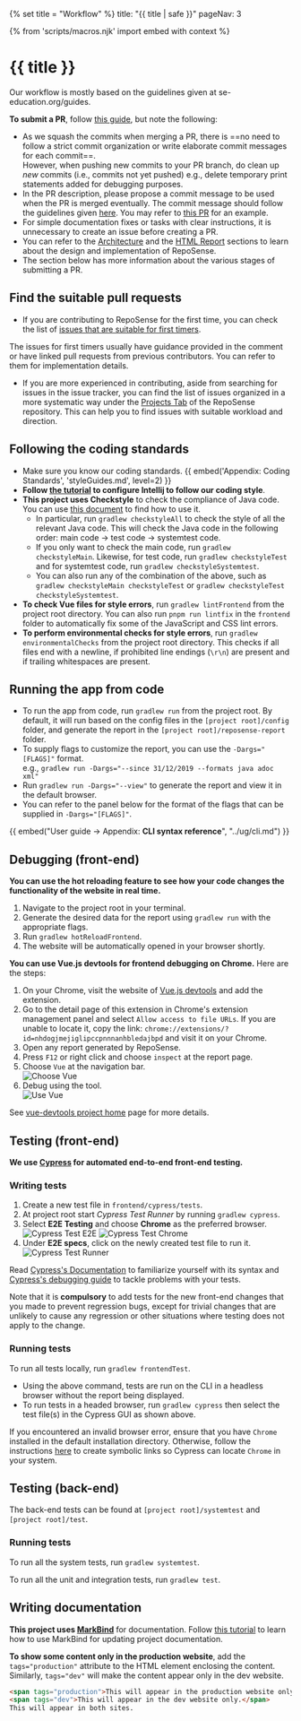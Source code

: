 {% set title = "Workflow" %}
<frontmatter>
  title: "{{ title | safe }}"
  pageNav: 3
</frontmatter>

{% from 'scripts/macros.njk' import embed with context %}

<h1 class="display-4"><md>{{ title }}</md></h1>

<div class="lead">

Our workflow is mostly based on the guidelines given at se-education.org/guides.
</div>

**To submit a PR**, follow [this guide](https://se-education.org/guides/guidelines/PRs.html), but note the following:

* As we squash the commits when merging a PR, there is ==no need to follow a strict commit organization or write elaborate commit messages for each commit==.<br>
  However, when pushing new commits to your PR branch, do clean up _new_ commits (i.e., commits not yet pushed) e.g., delete temporary print statements added for debugging purposes.
* In the PR description, please propose a commit message to be used when the PR is merged eventually. The commit message should follow the guidelines given [here](https://se-education.org/guides/guidelines/PRs.html). You may refer to [this PR](https://github.com/reposense/RepoSense/pull/1057) for an example.
* For simple documentation fixes or tasks with clear instructions, it is unnecessary to create an issue before creating a PR.
* You can refer to the [Architecture](architecture.html) and the [HTML Report](report.html) sections to learn about the design and implementation of RepoSense.
* The section below has more information about the various stages of submitting a PR.

<!-- ==================================================================================================== -->

## Find the suitable pull requests

* If you are contributing to RepoSense for the first time, you can check the list of [issues that are suitable for first timers](https://github.com/reposense/RepoSense/issues?q=is%3Aopen+is%3Aissue+label%3Ad.FirstTimers).

<box type="info" seamless>

The issues for first timers usually have guidance provided in the comment or have linked pull requests from previous contributors. You can refer to them for implementation details.
</box>

* If you are more experienced in contributing, aside from searching for issues in the issue tracker, you can find the list of issues organized in a more systematic way under the [Projects Tab](https://github.com/reposense/RepoSense/projects) of the RepoSense repository. This can help you to find issues with suitable workload and direction.


<!-- ==================================================================================================== -->

## Following the coding standards

* Make sure you know our coding standards.
  {{ embed('Appendix: Coding Standards', 'styleGuides.md', level=2) }}
* **Follow [the tutorial](https://se-education.org/guides/tutorials/intellijCodeStyle.html) to configure Intellij to follow our coding style**.
* **This project uses Checkstyle** to check the compliance of Java code. You can use [this document](https://se-education.org/guides/tutorials/checkstyle.html) to find how to use it.
  * In particular, run `gradlew checkstyleAll` to check the style of all the relevant Java code. This will check the Java code in the following order: main code -> test code -> systemtest code.
  * If you only want to check the main code, run `gradlew checkstyleMain`. Likewise, for test code, run `gradlew checkstyleTest` and for systemtest code, run `gradlew checkstyleSystemtest`.
  * You can also run any of the combination of the above, such as `gradlew checkstyleMain checkstyleTest` or `gradlew checkstyleTest checkstyleSystemtest`.
* **To check Vue files for style errors**, run `gradlew lintFrontend` from the project root directory. You can also run `pnpm run lintfix` in the `frontend` folder to automatically fix some of the JavaScript and CSS lint errors.
* **To perform environmental checks for style errors**, run `gradlew environmentalChecks` from the project root directory. This checks if all files end with a newline, if prohibited line endings (`\r\n`) are present and if trailing whitespaces are present.

<!-- ==================================================================================================== -->

## Running the app from code

<div id="section-running-from-code">

* To run the app from code, run `gradlew run` from the project root. By default, it will run based on the config files in the `[project root]/config` folder, and generate the report in the `[project root]/reposense-report` folder.
* To supply flags to customize the report, you can use the `-Dargs="[FLAGS]"` format.<br>
  e.g., `gradlew run -Dargs="--since 31/12/2019 --formats java adoc xml"`
* Run `gradlew run -Dargs="--view"` to generate the report and view it in the default browser.
* You can refer to the panel below for the format of the flags that can be supplied in `-Dargs="[FLAGS]"`.

{{ embed("User guide → Appendix: **CLI syntax reference**", "../ug/cli.md") }}
</div>

<!-- ==================================================================================================== -->

## Debugging (front-end)

**You can use the hot reloading feature to see how your code changes the functionality of the website in real time.**
1. Navigate to the project root in your terminal.
1. Generate the desired data for the report using `gradlew run` with the appropriate flags.
1. Run `gradlew hotReloadFrontend`.
1. The website will be automatically opened in your browser shortly.

**You can use Vue.js devtools for frontend debugging on Chrome.** Here are the steps:
1. On your Chrome, visit the website of [Vue.js devtools](https://chrome.google.com/webstore/detail/vuejs-devtools/nhdogjmejiglipccpnnnanhbledajbpd) and add the extension.
1. Go to the detail page of this extension in Chrome's extension management panel and select `Allow access to file URLs`. If you are unable to locate it, copy the link: `chrome://extensions/?id=nhdogjmejiglipccpnnnanhbledajbpd` and visit it on your Chrome.
1. Open any report generated by RepoSense.
1. Press `F12` or right click and choose `inspect` at the report page.
1. Choose `Vue` at the navigation bar.<br>
   ![Choose Vue](../images/choose-vue.png)
1. Debug using the tool.<br>
   ![Use Vue](../images/use-vue.png)

<box type="info" seamless>

See [vue-devtools project home](https://github.com/vuejs/vue-devtools) page for more details.
</box>

<!-- ==================================================================================================== -->

## Testing (front-end)

**We use [Cypress](https://www.cypress.io/) for automated end-to-end front-end testing.**

### Writing tests
1. Create a new test file in `frontend/cypress/tests`.
1. At project root start *Cypress Test Runner* by running `gradlew cypress`.
1. Select **E2E Testing** and choose **Chrome** as the preferred browser.
![Cypress Test E2E](../images/cypress-test-e2e.png)
![Cypress Test Chrome](../images/cypress-test-chrome.png)
1. Under **E2E specs**, click on the newly created test file to run it.
![Cypress Test Runner](../images/cypress-test-runner.png "Cypress Test Runner")

<box type="info" seamless>

Read [Cypress's Documentation](https://docs.cypress.io/api/commands/document.html#Syntax) to familiarize yourself with its syntax and [Cypress's debugging guide](https://docs.cypress.io/guides/guides/debugging.html#Log-Cypress-events) to tackle problems with your tests.
</box>

<box type="warning" seamless>

Note that it is **compulsory** to add tests for the new front-end changes that you made to prevent regression bugs, except for trivial changes that are unlikely to cause any regression or other situations where testing does not apply to the change.
</box>

<!-- ------------------------------------------------------------------------------------------------------ -->

### Running tests

To run all tests locally, run `gradlew frontendTest`.
* Using the above command, tests are run on the CLI in a headless browser without the report being displayed.
* To run tests in a headed browser, run `gradlew cypress` then select the test file(s) in the Cypress GUI as shown above.

<box type="info" seamless>

If you encountered an invalid browser error, ensure that you have `Chrome` installed in the default installation directory. Otherwise, follow the instructions [here](https://docs.cypress.io/guides/guides/debugging.html#Launching-browsers) to create symbolic links so Cypress can locate `Chrome` in your system.
</box>

<!-- ==================================================================================================== -->

## Testing (back-end)

The back-end tests can be found at `[project root]/systemtest` and `[project root]/test`.

### Running tests

To run all the system tests, run `gradlew systemtest`.

To run all the unit and integration tests, run `gradlew test`.

<!-- ==================================================================================================== -->

## Writing documentation

**This project uses [MarkBind](https://markbind.org/)** for documentation. Follow [this tutorial](https://se-education.org/guides/tutorials/markbind.html) to learn how to use MarkBind for updating project documentation.

**To show some content only in the <tooltip content="i.e., https://reposense.org">production website</tooltip>**, add the `tags="production"` attribute to the HTML element enclosing the content. Similarly, `tags="dev"` will make the content appear only in the <tooltip content="i.e., https://reposense.org/RepoSense">dev website</tooltip>.

```html
<span tags="production">This will appear in the production website only.</span>
<span tags="dev">This will appear in the dev website only.</span>
This will appear in both sites.
```
